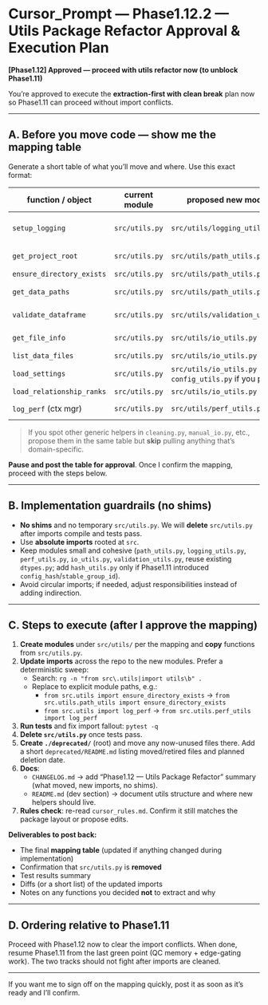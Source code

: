 # Cursor_Prompt — Phase1.12.2 — Utils Package Refactor Approval & Execution Plan

**[Phase1.12] Approved — proceed with utils refactor now (to unblock Phase1.11)**

You’re approved to execute the **extraction-first with clean break** plan now so Phase1.11 can proceed without import conflicts.

---

## A. Before you move code — show me the mapping table
Generate a short table of what you’ll move and where. Use this exact format:

| function / object | current module | proposed new module | referenced by (paths) | notes |
|---|---|---|---|---|
| `setup_logging` | `src/utils.py` | `src/utils/logging_utils.py` | `src/*` (list) | no side effects beyond logging |
| `get_project_root` | `src/utils.py` | `src/utils/path_utils.py` | … | used by path helpers |
| `ensure_directory_exists` | `src/utils.py` | `src/utils/path_utils.py` | … | mkdir -p |
| `get_data_paths` | `src/utils.py` | `src/utils/path_utils.py` | … | relies on project root |
| `validate_dataframe` | `src/utils.py` | `src/utils/validation_utils.py` | … | required columns check |
| `get_file_info` | `src/utils.py` | `src/utils/io_utils.py` | … | path stat helper |
| `list_data_files` | `src/utils.py` | `src/utils/io_utils.py` | … | glob helper |
| `load_settings` | `src/utils.py` | `src/utils/io_utils.py` (or `config_utils.py` if you prefer) | … | YAML merge w/ defaults |
| `load_relationship_ranks` | `src/utils.py` | `src/utils/io_utils.py` | … | CSV → dict |
| `log_perf` (ctx mgr) | `src/utils.py` | `src/utils/perf_utils.py` | … | coordinates w/ `performance.py` |

> If you spot other generic helpers in `cleaning.py`, `manual_io.py`, etc., propose them in the same table but **skip** pulling anything that’s domain-specific.

**Pause and post the table for approval**. Once I confirm the mapping, proceed with the steps below.

---

## B. Implementation guardrails (no shims)
- **No shims** and no temporary `src/utils.py`. We will **delete** `src/utils.py` after imports compile and tests pass.
- Use **absolute imports** rooted at `src`.
- Keep modules small and cohesive (`path_utils.py`, `logging_utils.py`, `perf_utils.py`, `io_utils.py`, `validation_utils.py`, reuse existing `dtypes.py`; add `hash_utils.py` only if Phase1.11 introduced `config_hash`/`stable_group_id`).
- Avoid circular imports; if needed, adjust responsibilities instead of adding indirection.

---

## C. Steps to execute (after I approve the mapping)
1. **Create modules** under `src/utils/` per the mapping and **copy** functions from `src/utils.py`.
2. **Update imports** across the repo to the new modules. Prefer a deterministic sweep:
   - Search: `rg -n "from src\.utils|import utils\b" .`
   - Replace to explicit module paths, e.g.:
     - `from src.utils import ensure_directory_exists` → `from src.utils.path_utils import ensure_directory_exists`
     - `from src.utils import log_perf` → `from src.utils.perf_utils import log_perf`
3. **Run tests** and fix import fallout: `pytest -q`
4. **Delete `src/utils.py`** once tests pass.
5. **Create `./deprecated/`** (root) and move any now-unused files there. Add a short `deprecated/README.md` listing moved/retired files and planned deletion date.
6. **Docs**:
   - `CHANGELOG.md` → add “Phase1.12 — Utils Package Refactor” summary (what moved, new imports, no shims).
   - `README.md` (dev section) → document utils structure and where new helpers should live.
7. **Rules check**: re-read `cursor_rules.md`. Confirm it still matches the package layout or propose edits.

**Deliverables to post back:**
- The final **mapping table** (updated if anything changed during implementation)
- Confirmation that `src/utils.py` is **removed**
- Test results summary
- Diffs (or a short list) of the updated imports
- Notes on any functions you decided **not** to extract and why

---

## D. Ordering relative to Phase1.11
Proceed with Phase1.12 now to clear the import conflicts. When done, resume Phase1.11 from the last green point (QC memory + edge-gating work). The two tracks should not fight after imports are cleaned.

---

If you want me to sign off on the mapping quickly, post it as soon as it’s ready and I’ll confirm.
